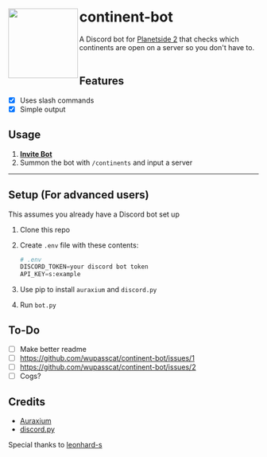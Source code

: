 # <img src="https://i.imgur.com/83v10CK.png" align="left" height="140"/>continent-bot
A Discord bot for [Planetside 2](https://www.planetside2.com/home) that checks which continents are open on a server so you don't have to.<br /><br />
## Features
 * [x] Uses slash commands
 * [x] Simple output
## Usage
1. **[Invite Bot](https://discord.com/oauth2/authorize?client_id=1080145429632663623&permissions=274877958208&scope=bot%20applications.commands)**  
2. Summon the bot with `/continents` and input a server
***
## Setup (For advanced users)
This assumes you already have a Discord bot set up
1. Clone this repo
2. Create `.env` file with these contents:
    
    ```python
    # .env
    DISCORD_TOKEN=your discord bot token
    API_KEY=s:example
    ```
    
3. Use pip to install `auraxium` and `discord.py`
4. Run `bot.py`

## To-Do
 * [ ] Make better readme
 * [ ] https://github.com/wupasscat/continent-bot/issues/1
 * [ ] https://github.com/wupasscat/continent-bot/issues/2
 * [ ] Cogs?

## Credits
- [Auraxium](https://github.com/leonhard-s/auraxium)
- [discord.py](https://github.com/Rapptz/discord.py)  

Special thanks to [leonhard-s](https://github.com/leonhard-s)
